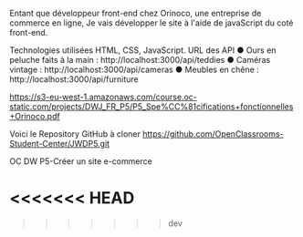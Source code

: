 
 Entant que développeur front-end chez Orinoco, une entreprise de commerce en ligne, 
 Je vais développer le site à l'aide de javaScript du coté front-end. 

 Technologies utilisées
HTML, CSS, JavaScript.
URL des API
● Ours en peluche faits à la main : http://localhost:3000/api/teddies
● Caméras vintage : http://localhost:3000/api/cameras
● Meubles en chêne : http://localhost:3000/api/furniture

 https://s3-eu-west-1.amazonaws.com/course.oc-static.com/projects/DWJ_FR_P5/P5_Spe%CC%81cifications+fonctionnelles+Orinoco.pdf


Voici le Repository GitHub à cloner
https://github.com/OpenClassrooms-Student-Center/JWDP5.git

OC DW P5-Créer un site e-commerce


<<<<<<< HEAD
=======



>>>>>>> dev
